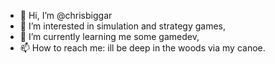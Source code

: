 - 👋 Hi, I’m @chrisbiggar
- 👀 I’m interested in simulation and strategy games, 
- 🌱 I’m currently learning me some gamedev,
- 📫 How to reach me: ill be deep in the woods via my canoe.

<!---
chrisbiggar/chrisbiggar is a ✨ special ✨ repository because its `README.md` (this file) appears on your GitHub profile.
You can click the Preview link to take a look at your changes.
--->
